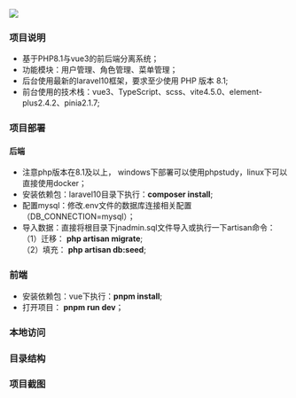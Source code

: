 ![](https://github.com/jnadm/myImage/blob/main/login.png)

### 项目说明
* 基于PHP8.1与vue3的前后端分离系统；
* 功能模块：用户管理、角色管理、菜单管理；
* 后台使用最新的laravel10框架，要求至少使用 PHP 版本 8.1;
* 前台使用的技术栈：vue3、TypeScript、scss、vite4.5.0、element-   plus2.4.2、pinia2.1.7;

### 项目部署
#### 后端
* 注意php版本在8.1及以上， windows下部署可以使用phpstudy，linux下可以直接使用docker；
* 安装依赖包：laravel10目录下执行：**composer install**;
* 配置mysql：修改.env文件的数据库连接相关配置（DB_CONNECTION=mysql）；
* 导入数据：直接将根目录下jnadmin.sql文件导入或执行一下artisan命令：  
（1）迁移： **php artisan migrate**;  
（2）填充： **php artisan db:seed**;

### 前端
* 安装依赖包：vue下执行：**pnpm install**;
* 打开项目： **pnpm run dev**；

### 本地访问


### 目录结构


### 项目截图


